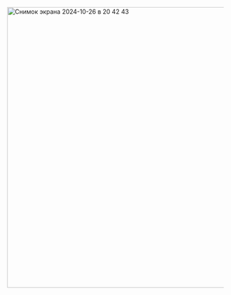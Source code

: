 <img width="653" alt="Снимок экрана 2024-10-26 в 20 42 43" src="https://github.com/user-attachments/assets/c74ee36e-1ee7-49be-8c41-9c49ef803b10">
